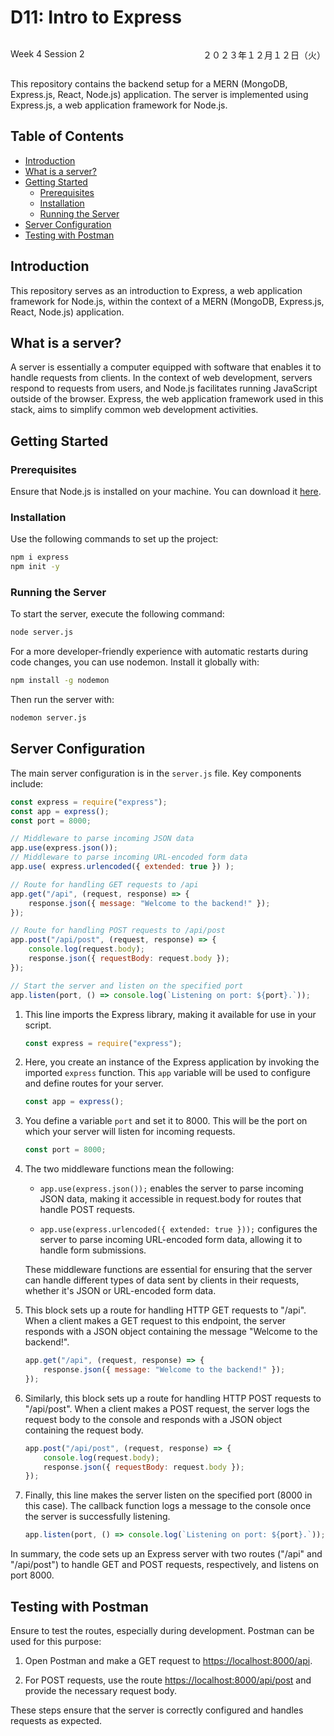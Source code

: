 # D11: Intro to Express

<div style="display: flex; justify-content: space-between;">
    <p>Week 4 Session 2</p>
    <p>２０２３年１２月１２日（火）</p>
</div>

This repository contains the backend setup for a MERN (MongoDB, Express.js, React, Node.js) application. The server is implemented using Express.js, a web application framework for Node.js.

## Table of Contents
- [Introduction](#introduction)
- [What is a server?](#what-is-a-server)
- [Getting Started](#getting-started)
    - [Prerequisites](#prerequisites)
    - [Installation](#installation)
    - [Running the Server](#running-the-server)
- [Server Configuration](#server-configuration)
- [Testing with Postman](#testing-with-postman)

## Introduction

This repository serves as an introduction to Express, a web application framework for Node.js, within the context of a MERN (MongoDB, Express.js, React, Node.js) application.

## What is a server?

A server is essentially a computer equipped with software that enables it to handle requests from clients. In the context of web development, servers respond to requests from users, and Node.js facilitates running JavaScript outside of the browser. Express, the web application framework used in this stack, aims to simplify common web development activities.

## Getting Started

### Prerequisites

Ensure that Node.js is installed on your machine. You can download it [here](https://nodejs.org/).

### Installation

Use the following commands to set up the project:

```bash
npm i express
npm init -y
```

### Running the Server

To start the server, execute the following command:

```bash
node server.js
```

For a more developer-friendly experience with automatic restarts during code changes, you can use nodemon. Install it globally with:

```bash
npm install -g nodemon
```

Then run the server with:

```bash
nodemon server.js
```


## Server Configuration

The main server configuration is in the `server.js` file. Key components include:

```javascript
const express = require("express");
const app = express();
const port = 8000;

// Middleware to parse incoming JSON data
app.use(express.json());
// Middleware to parse incoming URL-encoded form data
app.use( express.urlencoded({ extended: true }) );

// Route for handling GET requests to /api
app.get("/api", (request, response) => {
    response.json({ message: "Welcome to the backend!" });
});

// Route for handling POST requests to /api/post
app.post("/api/post", (request, response) => {
    console.log(request.body);
    response.json({ requestBody: request.body });
});

// Start the server and listen on the specified port
app.listen(port, () => console.log(`Listening on port: ${port}.`));
```

1. This line imports the Express library, making it available for use in your script.
    ```javascript
    const express = require("express");
    ```

2. Here, you create an instance of the Express application by invoking the imported `express` function. This `app` variable will be used to configure and define routes for your server.
    ```javascript
    const app = express();
    ```

3. You define a variable `port` and set it to 8000. This will be the port on which your server will listen for incoming requests.
    ```javascript
    const port = 8000;
    ```

4. The two middleware functions mean the following:

    - `app.use(express.json());` enables the server to parse incoming JSON data, making it accessible in request.body for routes that handle POST requests.

    - `app.use(express.urlencoded({ extended: true }));` configures the server to parse incoming URL-encoded form data, allowing it to handle form submissions.

    These middleware functions are essential for ensuring that the server can handle different types of data sent by clients in their requests, whether it's JSON or URL-encoded form data.


5.  This block sets up a route for handling HTTP GET requests to "/api". When a client makes a GET request to this endpoint, the server responds with a JSON object containing the message "Welcome to the backend!".
    ```javascript
    app.get("/api", (request, response) => {
        response.json({ message: "Welcome to the backend!" });
    });
    ```

6. Similarly, this block sets up a route for handling HTTP POST requests to "/api/post". When a client makes a POST request, the server logs the request body to the console and responds with a JSON object containing the request body.
    ```javascript
    app.post("/api/post", (request, response) => {
        console.log(request.body);
        response.json({ requestBody: request.body });
    });
    ```


7. Finally, this line makes the server listen on the specified port (8000 in this case). The callback function logs a message to the console once the server is successfully listening.
    ```javascript
    app.listen(port, () => console.log(`Listening on port: ${port}.`));
    ```

In summary, the code sets up an Express server with two routes ("/api" and "/api/post") to handle GET and POST requests, respectively, and listens on port 8000.


## Testing with Postman

Ensure to test the routes, especially during development. Postman can be used for this purpose:

1. Open Postman and make a GET request to [https://localhost:8000/api](https://localhost:8000/api).

2. For POST requests, use the route [https://localhost:8000/api/post](https://localhost:8000/api/post) and provide the necessary request body.

These steps ensure that the server is correctly configured and handles requests as expected.
